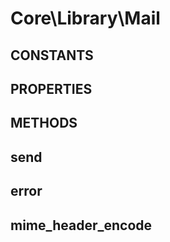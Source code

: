 # Core\Library\Mail
## CONSTANTS

## PROPERTIES

## METHODS

## send
## error
## mime_header_encode
